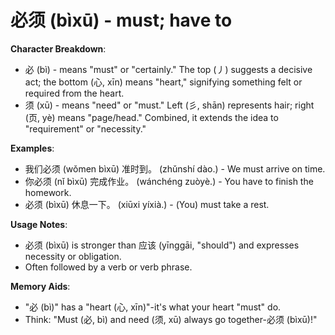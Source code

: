 # **必须 (bìxū) - must; have to**

**Character Breakdown**:  
- 必 (bì) - means "must" or "certainly." The top (丿) suggests a decisive act; the bottom (心, xīn) means "heart," signifying something felt or required from the heart.  
- 须 (xū) - means "need" or "must." Left (彡, shān) represents hair; right (页, yè) means "page/head." Combined, it extends the idea to "requirement" or "necessity."

**Examples**:  
- 我们必须 (wǒmen bìxū) 准时到。 (zhǔnshí dào.) - We must arrive on time.  
- 你必须 (nǐ bìxū) 完成作业。 (wánchéng zuòyè.) - You have to finish the homework.  
- 必须 (bìxū) 休息一下。 (xiūxi yíxià.) - (You) must take a rest.

**Usage Notes**:  
- 必须 (bìxū) is stronger than 应该 (yīnggāi, "should") and expresses necessity or obligation.  
- Often followed by a verb or verb phrase.

**Memory Aids**:  
- "必 (bì)" has a "heart (心, xīn)"-it's what your heart "must" do.  
- Think: "Must (必, bì) and need (须, xū) always go together-必须 (bìxū)!"